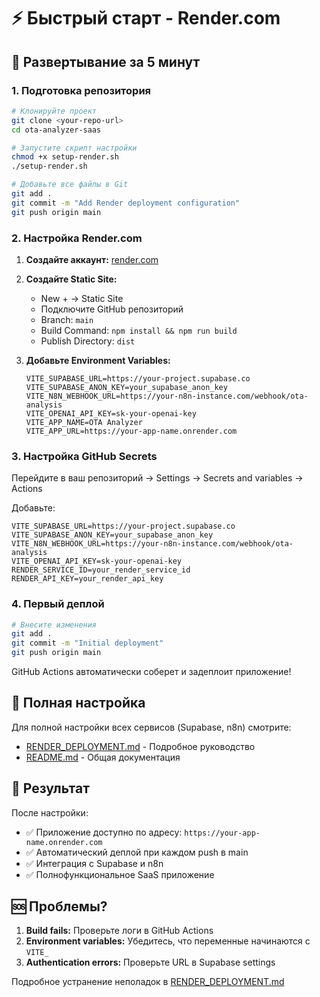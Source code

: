 # ⚡ Быстрый старт - Render.com

## 🚀 Развертывание за 5 минут

### 1. Подготовка репозитория

```bash
# Клонируйте проект
git clone <your-repo-url>
cd ota-analyzer-saas

# Запустите скрипт настройки
chmod +x setup-render.sh
./setup-render.sh

# Добавьте все файлы в Git
git add .
git commit -m "Add Render deployment configuration"
git push origin main
```

### 2. Настройка Render.com

1. **Создайте аккаунт:** [render.com](https://render.com)
2. **Создайте Static Site:**
   - New + → Static Site
   - Подключите GitHub репозиторий
   - Branch: `main`
   - Build Command: `npm install && npm run build`
   - Publish Directory: `dist`

3. **Добавьте Environment Variables:**
   ```
   VITE_SUPABASE_URL=https://your-project.supabase.co
   VITE_SUPABASE_ANON_KEY=your_supabase_anon_key
   VITE_N8N_WEBHOOK_URL=https://your-n8n-instance.com/webhook/ota-analysis
   VITE_OPENAI_API_KEY=sk-your-openai-key
   VITE_APP_NAME=OTA Analyzer
   VITE_APP_URL=https://your-app-name.onrender.com
   ```

### 3. Настройка GitHub Secrets

Перейдите в ваш репозиторий → Settings → Secrets and variables → Actions

Добавьте:
```
VITE_SUPABASE_URL=https://your-project.supabase.co
VITE_SUPABASE_ANON_KEY=your_supabase_anon_key
VITE_N8N_WEBHOOK_URL=https://your-n8n-instance.com/webhook/ota-analysis
VITE_OPENAI_API_KEY=sk-your-openai-key
RENDER_SERVICE_ID=your_render_service_id
RENDER_API_KEY=your_render_api_key
```

### 4. Первый деплой

```bash
# Внесите изменения
git add .
git commit -m "Initial deployment"
git push origin main
```

GitHub Actions автоматически соберет и задеплоит приложение!

## 🔧 Полная настройка

Для полной настройки всех сервисов (Supabase, n8n) смотрите:
- [RENDER_DEPLOYMENT.md](RENDER_DEPLOYMENT.md) - Подробное руководство
- [README.md](README.md) - Общая документация

## 🎯 Результат

После настройки:
- ✅ Приложение доступно по адресу: `https://your-app-name.onrender.com`
- ✅ Автоматический деплой при каждом push в main
- ✅ Интеграция с Supabase и n8n
- ✅ Полнофункциональное SaaS приложение

## 🆘 Проблемы?

1. **Build fails:** Проверьте логи в GitHub Actions
2. **Environment variables:** Убедитесь, что переменные начинаются с `VITE_`
3. **Authentication errors:** Проверьте URL в Supabase settings

Подробное устранение неполадок в [RENDER_DEPLOYMENT.md](RENDER_DEPLOYMENT.md) 